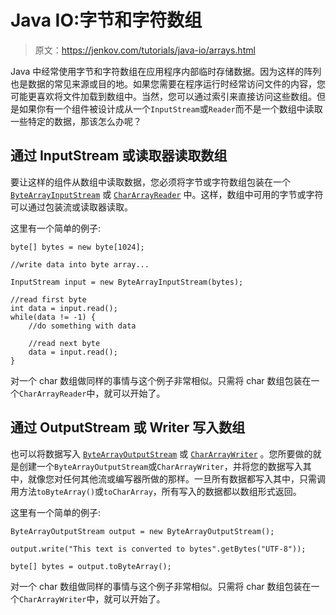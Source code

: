 # Java IO:字节和字符数组

> 原文：<https://jenkov.com/tutorials/java-io/arrays.html>

Java 中经常使用字节和字符数组在应用程序内部临时存储数据。因为这样的阵列也是数据的常见来源或目的地。如果您需要在程序运行时经常访问文件的内容，您可能更喜欢将文件加载到数组中。当然，您可以通过索引来直接访问这些数组。但是如果你有一个组件被设计成从一个`InputStream`或`Reader`而不是一个数组中读取一些特定的数据，那该怎么办呢？

## 通过 InputStream 或读取器读取数组

要让这样的组件从数组中读取数据，您必须将字节或字符数组包装在一个 [`ByteArrayInputStream`](bytearrayinputstream.html) 或 [`CharArrayReader`](chararrayreader.html) 中。这样，数组中可用的字节或字符可以通过包装流或读取器读取。

这里有一个简单的例子:

```
byte[] bytes = new byte[1024];

//write data into byte array...

InputStream input = new ByteArrayInputStream(bytes);

//read first byte
int data = input.read();
while(data != -1) {
    //do something with data

    //read next byte
    data = input.read();
}

```

对一个 char 数组做同样的事情与这个例子非常相似。只需将 char 数组包装在一个`CharArrayReader`中，就可以开始了。

## 通过 OutputStream 或 Writer 写入数组

也可以将数据写入 [`ByteArrayOutputStream`](bytearrayoutputstream.html) 或 [`CharArrayWriter`](chararraywriter.html) 。您所要做的就是创建一个`ByteArrayOutputStream`或`CharArrayWriter`，并将您的数据写入其中，就像您对任何其他流或编写器所做的那样。一旦所有数据都写入其中，只需调用方法`toByteArray()`或`toCharArray`，所有写入的数据都以数组形式返回。

这里有一个简单的例子:

```
ByteArrayOutputStream output = new ByteArrayOutputStream();

output.write("This text is converted to bytes".getBytes("UTF-8"));

byte[] bytes = output.toByteArray();

```

对一个 char 数组做同样的事情与这个例子非常相似。只需将 char 数组包装在一个`CharArrayWriter`中，就可以开始了。